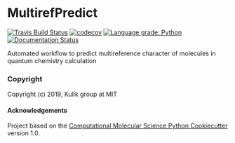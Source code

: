 MultirefPredict
==============================
[//]: # (Badges)
[![Travis Build Status](https://travis-ci.org/hjkgrp/MultirefPredict.png)](https://travis-ci.org/hjkgrp/MultirefPredict)
[![codecov](https://codecov.io/gh/hjkgrp/MultirefPredict/branch/master/graph/badge.svg)](https://codecov.io/gh/hjkgrp/MultirefPredict/branch/master)
[![Language grade: Python](https://img.shields.io/lgtm/grade/python/g/hjkgrp/MultirefPredict.svg?logo=lgtm&logoWidth=18)](https://lgtm.com/projects/g/hjkgrp/MultirefPredict/context:python)
[![Documentation Status](https://readthedocs.org/projects/multirefpredict/badge/?version=latest)](https://multirefpredict.readthedocs.io/en/latest/?badge=latest)

Automated workflow to predict multireference character of molecules in quantum chemistry calculation

### Copyright

Copyright (c) 2019, Kulik group at MIT


#### Acknowledgements
 
Project based on the 
[Computational Molecular Science Python Cookiecutter](https://github.com/molssi/cookiecutter-cms) version 1.0.
